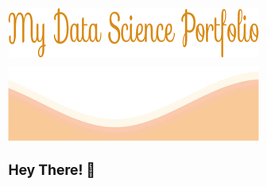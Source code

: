 <p align="center">
<img src="https://github.com/siddh30/siddh30/blob/main/My%20Data%20Science%20Portfolio.png", width="150%" height="100" >
</p>	
<img src="https://github.com/siddh30/siddh30/blob/main/waves.svg" width="100%" height="150">


 # Hey There! 👋️
<!-- I am a software engineer from Brazil. My deal is building fast, beautiful and high-quality web apps, but I have also worked on mobile and desktop apps (it was pretty fun!). Whenever possible, I work with Open Source Software (OSS). You can check out my OSS projects here on GitHub.

Also, feel free to check what I've been rambling about on <a href="https://fantinel.dev" target="_blank">my blog</a>.

<ul>
<li>Front-End Web Developer</li>
<li>Open Sourcerer</li>
<li>Bullet List Enthusiast</li>
</ul>
 -->
